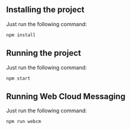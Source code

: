 ## Installing the project ##

Just run the following command:
````
npm install
````

## Running the project ##

Just run the following command:
````
npm start
````

## Running Web Cloud Messaging ##

Just run the following command:
````
npm run webcm
````